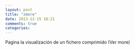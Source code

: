 ```yaml
---
layout: post
title: "zmore"
date: 2013-12-15 18:21
comments: true
categories: 
---
```

Pagina la visualización de un fichero comprimido (Ver more)


